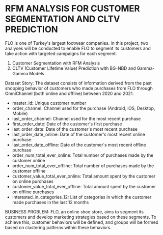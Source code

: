 # RFM ANALYSIS FOR CUSTOMER SEGMENTATION AND CLTV PREDICTION

FLO is one of Turkey's largest footwear companies. In this project, two analyses will be conducted to enable FLO to segment its customers and take action with targeted campaigns for each segment.

1. Customer Segmentation with RFM Analysis
2. CLTV (Customer Lifetime Value) Prediction with BG-NBD and Gamma-Gamma Models

Dataset Story:
The dataset consists of information derived from the past shopping behavior of customers who made purchases from FLO through OmniChannel (both online and offline) between 2020 and 2021.

- master_id: Unique customer number
- order_channel: Channel used for the purchase (Android, iOS, Desktop, Mobile)
- last_order_channel: Channel used for the most recent purchase
- first_order_date: Date of the customer's first purchase
- last_order_date: Date of the customer's most recent purchase
- last_order_date_online: Date of the customer's most recent online purchase
- last_order_date_offline: Date of the customer's most recent offline purchase
- order_num_total_ever_online: Total number of purchases made by the customer online
- order_num_total_ever_offline: Total number of purchases made by the customer offline
- customer_value_total_ever_online: Total amount spent by the customer on online purchases
- customer_value_total_ever_offline: Total amount spent by the customer on offline purchases
- interested_in_categories_12: List of categories in which the customer made purchases in the last 12 months

BUSINESS PROBLEM:
FLO, an online shoe store, aims to segment its customers and develop marketing strategies based on these segments. To achieve this, customer behaviors will be defined, and groups will be formed based on clustering patterns within these behaviors.
